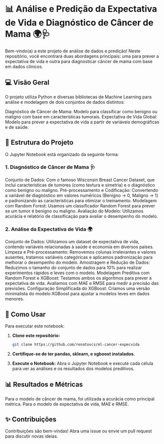 # 📊 Análise e Predição da Expectativa de Vida e Diagnóstico de Câncer de Mama 🌍🩺

Bem-vindo(a) a este projeto de análise de dados e predição! Neste repositório, você encontrará duas abordagens principais: uma para prever a expectativa de vida e outra para diagnosticar câncer de mama com base em dados clínicos.

## 💻 Visão Geral

O projeto utiliza Python e diversas bibliotecas de Machine Learning para análise e modelagem de dois conjuntos de dados distintos:

Diagnóstico de Câncer de Mama: Modelo para classificar como benigno ou maligno com base em características tumorais.
Expectativa de Vida Global: Modelo para prever a expectativa de vida a partir de variáveis demográficas e de saúde.

## 📁 Estrutura do Projeto

O Jupyter Notebook está organizado da seguinte forma:

### 1. Diagnóstico de Câncer de Mama 🩺
Conjunto de Dados: Com o famoso Wisconsin Breast Cancer Dataset, que inclui características de tumores (como textura e simetria) e o diagnóstico como benigno ou maligno.
Pré-processamento e Codificação: Convertendo a variável de diagnóstico em valores numéricos (Benigno -> 0, Maligno -> 1) e padronizando as características para otimizar o treinamento.
Modelagem com Random Forest: Usamos um classificador Random Forest para prever se um tumor é benigno ou maligno.
Avaliação do Modelo: Utilizamos acurácia e relatório de classificação para avaliar o desempenho do modelo.

### 2. Análise da Expectativa de Vida 🌍
Conjunto de Dados: Utilizamos um dataset de expectativa de vida, contendo variáveis relacionadas à saúde e economia em diversos países.
Limpeza e Pré-processamento: Removemos colunas irrelevantes e valores ausentes, tratamos variáveis categóricas e aplicamos padronização para melhorar o desempenho do modelo.
Amostragem e Redução de Dados: Reduzimos o tamanho do conjunto de dados para 10% para realizar experimentos rápidos e leves com o modelo.
Modelagem Preditiva com Random Forest e XGBoost: Testamos ambos os algoritmos para prever a expectativa de vida. Avaliamos com MAE e RMSE para medir a precisão das previsões.
Configuração Simplificada do XGBoost: Criamos uma versão minimalista do modelo XGBoost para ajustar a modelos leves em dados menores.

## 🚀 Como Usar

Para executar este notebook:
1. **Clone este repositório:**
   ```bash
   git clone https://github.com/renatovcs/ml-cancer-expecvida

2. **Certifique-se de ter pandas, sklearn, e xgboost instalados.**

3. **Execute o Notebook:** Abra o Jupyter Notebook e execute cada célula para ver as análises e os resultados dos modelos preditivos.

## 📊 Resultados e Métricas

Para o modelo de câncer de mama, foi utilizada a acurácia como principal métrica.
Para o modelo de expectativa de vida, MAE e RMSE.

## ✨ Contribuições

Contribuições são bem-vindas! Abra uma issue ou envie um pull request para discutir novas ideias.
